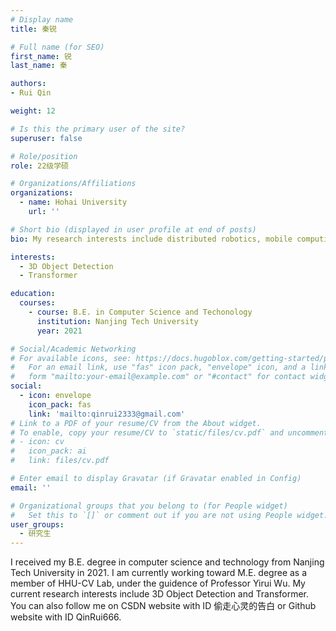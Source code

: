 ```yaml
---
# Display name
title: 秦锐

# Full name (for SEO)
first_name: 锐
last_name: 秦

authors:
- Rui Qin

weight: 12

# Is this the primary user of the site?
superuser: false

# Role/position
role: 22级学硕

# Organizations/Affiliations
organizations:
  - name: Hohai University
    url: ''

# Short bio (displayed in user profile at end of posts)
bio: My research interests include distributed robotics, mobile computing and programmable matter.

interests:
  - 3D Object Detection
  - Transformer

education:
  courses:
    - course: B.E. in Computer Science and Techonology
      institution: Nanjing Tech University
      year: 2021

# Social/Academic Networking
# For available icons, see: https://docs.hugoblox.com/getting-started/page-builder/#icons
#   For an email link, use "fas" icon pack, "envelope" icon, and a link in the
#   form "mailto:your-email@example.com" or "#contact" for contact widget.
social:
  - icon: envelope
    icon_pack: fas
    link: 'mailto:qinrui2333@gmail.com'
# Link to a PDF of your resume/CV from the About widget.
# To enable, copy your resume/CV to `static/files/cv.pdf` and uncomment the lines below.
# - icon: cv
#   icon_pack: ai
#   link: files/cv.pdf

# Enter email to display Gravatar (if Gravatar enabled in Config)
email: ''

# Organizational groups that you belong to (for People widget)
#   Set this to `[]` or comment out if you are not using People widget.
user_groups:
  - 研究生
---
```


I received my B.E. degree in computer science and technology from Nanjing Tech University in 2021. I am currently working toward M.E. degree as a member of HHU-CV Lab, under the guidence of Professor Yirui Wu. My current research interests include 3D Object Detection and Transformer.
You can also follow me on CSDN website with ID 偷走心灵的告白 or Github website with ID QinRui666.